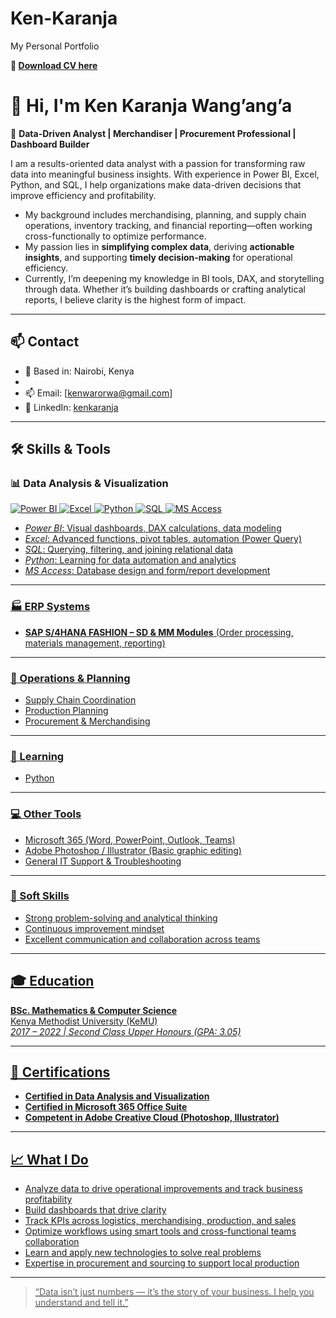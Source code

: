 # Ken-Karanja
My Personal Portfolio

 **📁 [Download CV here](Karanja-CV-06-aug-25.docx)**

# 👋 Hi, I'm Ken Karanja Wang’ang’a

🎯 **Data-Driven Analyst | Merchandiser | Procurement Professional | Dashboard Builder**

I am a results-oriented data analyst with a passion for transforming raw data into meaningful business insights. With experience in Power BI, Excel, Python, and SQL, I help organizations make data-driven decisions that improve efficiency and profitability.

- My background includes merchandising, planning, and supply chain operations, inventory tracking, and financial reporting—often working cross-functionally to optimize   performance.
- My passion lies in **simplifying complex data**, deriving **actionable insights**, and supporting **timely decision-making** for operational efficiency.
- Currently, I’m deepening my knowledge in BI tools, DAX, and storytelling through data. Whether it’s building dashboards or crafting analytical reports, I believe clarity is  the highest form of impact.

---

## 📫 Contact

- 📍 Based in: Nairobi, Kenya
- 
- 📫 Email: [kenwarorwa@gmail.com]
- 💼 LinkedIn: [kenkaranja](www.linkedin.com/in/ken-karanja-864108105)
<!-- - 📱 **Mobile:** +254 702 613 834  *(Consider if public sharing is okay)* -->

---
## 🛠️ Skills & Tools

### 📊 Data Analysis & Visualization
<p align="left">
  <a href="https://app.powerbi.com/" target="_blank"><img src="https://img.shields.io/badge/Power%20BI-F2C811?style=for-the-badge&logo=powerbi&logoColor=black" alt="Power BI" />
  <a href="https://www.microsoft.com/" target="_blank"><img src="https://img.shields.io/badge/Excel-217346?style=for-the-badge&logo=microsoft-excel&logoColor=white" alt="Excel" />
  <a href="https://www.python.org/" target="_blank"><img src="https://img.shields.io/badge/Python-3776AB?style=for-the-badge&logo=python&logoColor=white" alt="Python" />
  <a href="https://www.mysql.com/" target="_blank"><img src="https://img.shields.io/badge/SQL-003B57?style=for-the-badge&logo=postgresql&logoColor=white" alt="SQL" />
  <a href="https://www.microsoft.com/" target="_blank"><img src="https://img.shields.io/badge/Microsoft%20Access-A4373A?style=for-the-badge&logo=microsoft-access&logoColor=white" alt="MS Access" />
</p>

- *Power BI*: Visual dashboards, DAX calculations, data modeling  
- *Excel*: Advanced functions, pivot tables, automation (Power Query)  
- *SQL*: Querying, filtering, and joining relational data  
- *Python*: Learning for data automation and analytics  
- *MS Access*: Database design and form/report development

---

### 🏭 ERP Systems  
- **SAP S/4HANA FASHION – SD & MM Modules** (Order processing, materials management, reporting)

---

### 🔄 Operations & Planning  
- Supply Chain Coordination  
- Production Planning  
- Procurement & Merchandising  

---

### 🧠 Learning
- Python

---

### 💻 Other Tools  
- Microsoft 365 (Word, PowerPoint, Outlook, Teams)  
- Adobe Photoshop / Illustrator (Basic graphic editing)  
- General IT Support & Troubleshooting  

---

### 🤝 Soft Skills  
- Strong problem-solving and analytical thinking  
- Continuous improvement mindset  
- Excellent communication and collaboration across teams  

---

## 🎓 Education

**BSc. Mathematics & Computer Science**  
Kenya Methodist University (KeMU)  
*2017 – 2022 | Second Class Upper Honours (GPA: 3.05)*

---

## 📜 Certifications

- **Certified in Data Analysis and Visualization**
- **Certified in Microsoft 365 Office Suite**
- **Competent in Adobe Creative Cloud (Photoshop, Illustrator)**

---

## 📈 What I Do

- Analyze data to drive operational improvements and track business profitability
- Build dashboards that drive clarity  
- Track KPIs across logistics, merchandising, production, and sales  
- Optimize workflows using smart tools and cross-functional teams collaboration  
- Learn and apply new technologies to solve real problems
- Expertise in procurement and sourcing to support local production 

----

> “Data isn’t just numbers — it’s the story of your business. I help you understand and tell it.”

